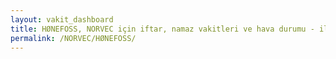 ```yaml
---
layout: vakit_dashboard
title: HØNEFOSS, NORVEC için iftar, namaz vakitleri ve hava durumu - ilçe/eyalet seç
permalink: /NORVEC/HØNEFOSS/
---
```


<script type="text/javascript">
  var GLOBAL_COUNTRY = 'NORVEC';
  var GLOBAL_CITY = 'HØNEFOSS';
  var GLOBAL_STATE = '';
  var lat = 72;
  var lon = 21;
</script>
